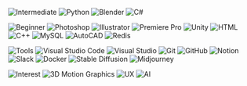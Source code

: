 ![Intermediate](https://img.shields.io/badge/Level-Intermediate-FFFFFF?style=flat-square&logoColor=000000&labelColor=FFFFFF&color=FFFFFF&label=%20%20%20%20%20%20%20%20%20%20%20%20%20%20%20%20%20%20%20%20%20%20%20%20) ![Python](https://img.shields.io/badge/Python-3776AB?style=flat-square&logo=python&logoColor=white) ![Blender](https://img.shields.io/badge/Blender-F5792A?style=flat-square&logo=blender&logoColor=white) ![C#](https://img.shields.io/badge/C%23-239120?style=flat-square&logo=csharp&logoColor=white) 

![Beginner](https://img.shields.io/badge/Level-Beginner-FFFFFF?style=flat-square&logoColor=000000&labelColor=FFFFFF&color=FFFFFF&label=%20%20%20%20%20%20%20%20%20%20%20%20%20%20%20%20%20%20%20%20%20%20%20%20)
![Photoshop](https://img.shields.io/badge/Photoshop-31A8FF?style=flat-square&logo=adobephotoshop&logoColor=white)   ![Illustrator](https://img.shields.io/badge/Illustrator-FF9A00?style=flat-square&logo=adobeillustrator&logoColor=white)  ![Premiere Pro](https://img.shields.io/badge/Premiere_Pro-9999FF?style=flat-square&logo=adobepremierepro&logoColor=white) ![Unity](https://img.shields.io/badge/Unity-000000?style=flat-square&logo=unity&logoColor=white) ![HTML](https://img.shields.io/badge/HTML-E34F26?style=flat-square&logo=html5&logoColor=white) ![C++](https://img.shields.io/badge/C%2B%2B-00599C?style=flat-square&logo=c%2B%2B&logoColor=white) ![MySQL](https://img.shields.io/badge/MySQL-4479A1?style=flat-square&logo=mysql&logoColor=white) ![AutoCAD](https://img.shields.io/badge/AutoCAD-FF6A00?style=flat-square&logo=autocad&logoColor=white) ![Redis](https://img.shields.io/badge/Redis-DC382D?style=flat-square&logo=redis&logoColor=white)

![Tools](https://img.shields.io/badge/Level-Tools-FFFFFF?style=flat-square&logoColor=000000&labelColor=FFFFFF&color=FFFFFF&label=%20%20%20%20%20%20%20%20%20%20%20%20%20%20%20%20%20%20%20%20%20%20%20%20)
 ![Visual Studio Code](https://img.shields.io/badge/VS%20Code-007ACC?style=flat-square&logo=visualstudiocode&logoColor=white) ![Visual Studio](https://img.shields.io/badge/Visual%20Studio-5C2D91?style=flat-square&logo=visualstudio&logoColor=white)
![Git](https://img.shields.io/badge/Git-F05032?style=flat-square&logo=git&logoColor=white)  ![GitHub](https://img.shields.io/badge/GitHub-181717?style=flat-square&logo=github&logoColor=white)  ![Notion](https://img.shields.io/badge/Notion-000000?style=flat-square&logo=notion&logoColor=white)  ![Slack](https://img.shields.io/badge/Slack-4A154B?style=flat-square&logo=slack&logoColor=white) ![Docker](https://img.shields.io/badge/Docker-2496ED?style=flat-square&logo=docker&logoColor=white) ![Stable Diffusion](https://img.shields.io/badge/StableDiffusion-000000?style=flat-square&logo=stable-diffusion&logoColor=white)  ![Midjourney](https://img.shields.io/badge/Midjourney-000000?style=flat-square) 
  
![Interest](https://img.shields.io/badge/Interest-FFFFFF?style=flat-square&logoColor=000000&labelColor=FFFFFF&color=FFFFFF&label=%20%20%20%20%20%20%20%20%20%20%20%20%20%20%20%20%20%20%20%20%20%20%20%20)
![3D Motion Graphics](https://img.shields.io/badge/3D%20Motion%20Graphics-000000?style=flat-square&logo=blender&logoColor=white) ![UX](https://img.shields.io/badge/UX-Process_Improvement-ff69b4?style=flat-square) ![AI](https://img.shields.io/badge/AI-Generative_Art-blue?style=flat-square)  

<!--
**aoiupen/aoiupen** is a  _special_ ✨ repository because its `README.md` (this file) appears on your GitHub profile.
👋✨
Here are some ideas to get you started:

- 🔭 I’m currently working on ...
- 🌱 I’m currently learning ...
- 👯 I’m looking to collaborate on ...
- 🤔 I’m looking for help with ...
- 💬 Ask me about ...
- 📫 How to reach me: ...
- 😄 Pronouns: ...
- ⚡ Fun fact: ...
-->
